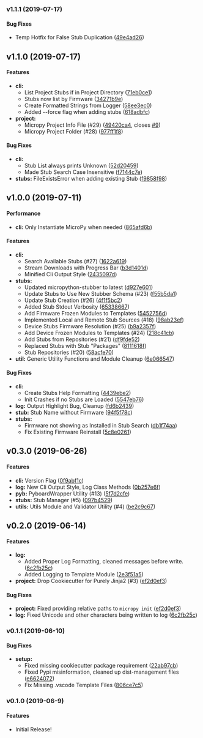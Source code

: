 <a name="v1.1.1"></a>
### v1.1.1 (2019-07-17)


#### Bug Fixes

*   Temp Hotfix for False Stub Duplication ([49e4ad26](49e4ad26))



<a name="v1.1.0"></a>
## v1.1.0 (2019-07-17)


#### Features

* **cli:**
  *  List Project Stubs if in Project Directory ([71eb0ce1](71eb0ce1))
  *  Stubs now list by Firmware ([34271b9e](34271b9e))
  *  Create Formatted Strings from Logger ([58ee3ec0](58ee3ec0))
  *  Added --force flag when adding stubs ([618adbfc](618adbfc))
* **project:**
  *  Micropy Project Info File (#29) ([49420ca4](49420ca4), closes [#9](9))
  *  Micropy Project Folder (#28) ([977ff1f8](977ff1f8))

#### Bug Fixes

* **cli:**
  *  Stub List always prints Unknown ([52d20459](52d20459))
  *  Made Stub Search Case Insensitive ([f7144c7e](f7144c7e))
* **stubs:**  FileExistsError when adding existing Stub ([f9858f98](f9858f98))



<a name="v1.0.0"></a>
## v1.0.0 (2019-07-11)


#### Performance

* **cli:**  Only Instantiate MicroPy when needed ([865afd6b](865afd6b))

#### Features

* **cli:**
  *  Search Available Stubs (#27) ([1622a619](1622a619))
  *  Stream Downloads with Progress Bar ([b3d1401d](b3d1401d))
  *  Minified Cli Output Style ([2435097d](2435097d))
* **stubs:**
  *  Updated micropython-stubber to latest ([d927e601](d927e601))
  *  Update Stubs to Use New Stubber Schema (#23) ([f55b5da1](f55b5da1))
  *  Update Stub Creation (#26) ([4f1f5bc2](4f1f5bc2))
  *  Added Stub Stdout Verbosity ([65338667](65338667))
  *  Add Firmware Frozen Modules to Templates ([5452756d](5452756d))
  *  Implemented Local and Remote Stub Sources (#18) ([98ab23ef](98ab23ef))
  *  Device Stubs Firmware Resolution (#25) ([b9a2357f](b9a2357f))
  *  Add Device Frozen Modules to Templates (#24) ([218c41cb](218c41cb))
  *  Add Stubs from Repositories (#21) ([df9fde52](df9fde52))
  *  Replaced Stubs with Stub "Packages" ([8111618f](8111618f))
  *  Stub Repositories (#20) ([58acfe70](58acfe70))
* **util:**  Generic Utility Functions and Module Cleanup ([6e066547](6e066547))

#### Bug Fixes

* **cli:**
  * Create Stubs Help Formatting ([4439ebe2](4439ebe2))
  * Init Crashes if no Stubs are Loaded ([5547eb76](5547eb76))
* **log:**  Output Highlight Bug, Cleanup ([fd6b2439](fd6b2439))
* **stub:**  Stub Name without Firmware ([94f5f78c](94f5f78c))
* **stubs:**
  *  Firmware not showing as Installed in Stub Search ([db1f74aa](db1f74aa))
  *  Fix Existing Firmware Reinstall ([5c8e0261](5c8e0261))



<a name="v0.3.0"></a>
## v0.3.0 (2019-06-26)


#### Features

* **cli:**  Version Flag ([0f9abf1c](0f9abf1c))
* **log:**  New Cli Output Style, Log Class Methods ([0b257e6f](0b257e6f))
* **pyb:**  PyboardWrapper Utility (#13) ([5f7d2cfe](5f7d2cfe))
* **stubs:**  Stub Manager (#5) ([097b4529](097b4529))
* **utils:**  Utils Module and Validator Utility  (#4) ([be2c9c67](be2c9c67))



<a name="v0.2.0"></a>
## v0.2.0 (2019-06-14)


#### Features

* **log:**
  *  Added Proper Log Formatting, cleaned messages before write. ([6c2fb25c](6c2fb25c))
  *  Added Logging to Template Module ([2e3f51a5](2e3f51a5))
* **project:**  Drop Cookiecutter for Purely Jinja2 (#3) ([ef2d0ef3](ef2d0ef3))

#### Bug Fixes

* **project:** Fixed providing relative paths to `micropy init` ([ef2d0ef3](ef2d0ef3))
* **log:** Fixed Unicode and other characters being written to log ([6c2fb25c](6c2fb25c))



<a name="v0.1.1"></a>
### v0.1.1 (2019-06-10)


#### Bug Fixes

* **setup:**
  *  Fixed missing cookiecutter package requirement ([22ab97cb](22ab97cb))
  *  Fixed Pypi misinformation, cleaned up dist-management files ([e6624072](e6624072))
  *  Fix Missing .vscode Template Files ([806ce7c5](806ce7c5))


<a name="v0.1.0"></a>
### v0.1.0 (2019-06-9)


#### Features

* Initial Release!



